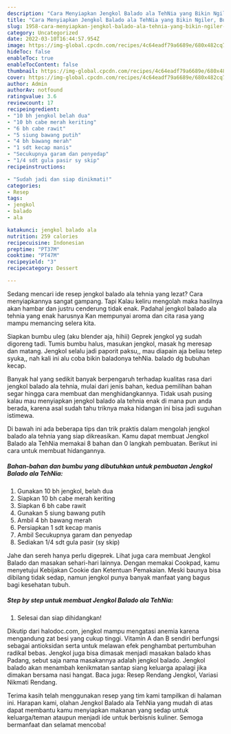 ```yaml
---
description: "Cara Menyiapkan Jengkol Balado ala TehNia yang Bikin Ngiler, Buat Buka Puasa Sempurna"
title: "Cara Menyiapkan Jengkol Balado ala TehNia yang Bikin Ngiler, Buat Buka Puasa Sempurna"
slug: 1958-cara-menyiapkan-jengkol-balado-ala-tehnia-yang-bikin-ngiler-buat-buka-puasa-sempurna
category: Uncategorized
date: 2022-03-10T16:44:57.954Z
image: https://img-global.cpcdn.com/recipes/4c64eadf79a6689e/680x482cq70/jengkol-balado-ala-tehnia-foto-resep-utama.jpg
hideToc: false
enableToc: true
enableTocContent: false
thumbnail: https://img-global.cpcdn.com/recipes/4c64eadf79a6689e/680x482cq70/jengkol-balado-ala-tehnia-foto-resep-utama.jpg
cover: https://img-global.cpcdn.com/recipes/4c64eadf79a6689e/680x482cq70/jengkol-balado-ala-tehnia-foto-resep-utama.jpg
author: Admin
authorAv: notfound
ratingvalue: 3.6
reviewcount: 17
recipeingredient:
- "10 bh jengkol belah dua"
- "10 bh cabe merah keriting"
- "6 bh cabe rawit"
- "5 siung bawang putih"
- "4 bh bawang merah"
- "1 sdt kecap manis"
- "Secukupnya garam dan penyedap"
- "1/4 sdt gula pasir sy skip"
recipeinstructions:

- "Sudah jadi dan siap dinikmati!"
categories:
- Resep
tags:
- jengkol
- balado
- ala

katakunci: jengkol balado ala 
nutrition: 259 calories
recipecuisine: Indonesian
preptime: "PT37M"
cooktime: "PT47M"
recipeyield: "3"
recipecategory: Dessert

---
```



Sedang mencari ide resep jengkol balado ala tehnia yang lezat? Cara menyiapkannya sangat gampang. Tapi Kalau keliru mengolah maka hasilnya akan hambar dan justru cenderung tidak enak. Padahal jengkol balado ala tehnia yang enak harusnya Kan mempunyai aroma dan cita rasa yang mampu memancing selera kita.


Siapkan bumbu uleg (aku blender aja, hihii) Geprek jengkol yg sudah digoreng tadi. Tumis bumbu halus, masukan jengkol, masak hg meresap dan matang. Jengkol selalu jadi paporit paksu,, mau diapain aja beliau tetep syuka,, nah kali ini alu coba bikin baladonya tehNia. balado dg bubuhan kecap.

Banyak hal yang sedikit banyak berpengaruh terhadap kualitas rasa dari jengkol balado ala tehnia, mulai dari jenis bahan, kedua pemilihan bahan segar hingga cara membuat dan menghidangkannya. Tidak usah pusing kalau mau menyiapkan jengkol balado ala tehnia enak di mana pun anda berada, karena asal sudah tahu triknya maka hidangan ini bisa jadi suguhan istimewa.


Di bawah ini ada beberapa tips dan trik praktis dalam mengolah jengkol balado ala tehnia yang siap dikreasikan. Kamu dapat membuat Jengkol Balado ala TehNia memakai 8 bahan dan 0 langkah pembuatan. Berikut ini cara untuk membuat hidangannya.

<!--inarticleads1-->

##### Bahan-bahan dan bumbu yang dibutuhkan untuk pembuatan Jengkol Balado ala TehNia:

1. Gunakan 10 bh jengkol, belah dua
1. Siapkan 10 bh cabe merah keriting
1. Siapkan 6 bh cabe rawit
1. Gunakan 5 siung bawang putih
1. Ambil 4 bh bawang merah
1. Persiapkan 1 sdt kecap manis
1. Ambil Secukupnya garam dan penyedap
1. Sediakan 1/4 sdt gula pasir (sy skip)


Jahe dan sereh hanya perlu digeprek. Lihat juga cara membuat Jengkol Balado dan masakan sehari-hari lainnya. Dengan memakai Cookpad, kamu menyetujui Kebijakan Cookie dan Ketentuan Pemakaian. Meski baunya bisa dibilang tidak sedap, namun jengkol punya banyak manfaat yang bagus bagi kesehatan tubuh. 

<!--inarticleads2-->

##### Step by step untuk membuat Jengkol Balado ala TehNia:


1. Selesai dan siap dihidangkan!

Dikutip dari halodoc.com, jengkol mampu mengatasi anemia karena mengandung zat besi yang cukup tinggi. Vitamin A dan B sendiri berfungsi sebagai antioksidan serta untuk melawan efek penghambat pertumbuhan radikal bebas. Jengkol juga bisa dimasak menjadi masakan balado khas Padang, sebut saja nama masakannya adalah jengkol balado. Jengkol balado akan menambah kenikmatan santap siang keluarga apalagi jika dimakan bersama nasi hangat. Baca juga: Resep Rendang Jengkol, Variasi Nikmati Rendang. 

Terima kasih telah menggunakan resep yang tim kami tampilkan di halaman ini. Harapan kami, olahan Jengkol Balado ala TehNia yang mudah di atas dapat membantu kamu menyiapkan makanan yang sedap untuk keluarga/teman ataupun menjadi ide untuk berbisnis kuliner. Semoga bermanfaat dan selamat mencoba!

